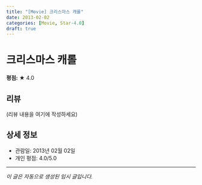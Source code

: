 ```yaml
---
title: "[Movie] 크리스마스 캐롤"
date: 2013-02-02
categories: [Movie, Star-4.0]
draft: true
---
```


# 크리스마스 캐롤

**평점:** ★ 4.0

## 리뷰

(리뷰 내용을 여기에 작성하세요)

## 상세 정보

- 관람일: 2013년 02월 02일
- 개인 평점: 4.0/5.0

---

*이 글은 자동으로 생성된 임시 글입니다.*
